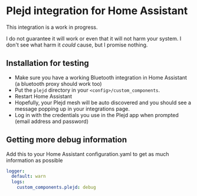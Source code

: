 Plejd integration for Home Assistant
===

This integration is a work in progress.

I do not guarantee it will work or even that it will not harm your system. I don't see what harm it *could* cause, but I promise nothing.

## Installation for testing

- Make sure you have a working Bluetooth integration in Home Assistant (a bluetooth proxy should work too)
- Put the `plejd` directory in your `<config>/custom_components`.
- Restart Home Assistant
- Hopefully, your Plejd mesh will be auto discovered and you should see a message popping up in your integrations page.
- Log in with the credentials you use in the Plejd app when prompted (email address and password)


## Getting more debug information

Add this to your Home Assistant configuration.yaml to get as much information as possible

```yaml
logger:
  default: warn
  logs:
    custom_components.plejd: debug
```

